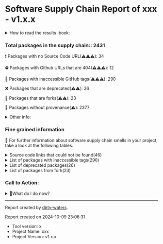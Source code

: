 # Software Supply Chain Report of xxx - v1.x.x


<details>
    <summary>How to read the results :book: </summary>
    
 Dirty-waters has analyzed your project dependencies and found different categories for each of them:

    
 - ⚠️⚠️⚠️ : high severity 

    
 - ⚠️⚠️: medium severity 

    
 - ⚠️: low severity 

</details>
        

 ### Total packages in the supply chain:: 2431


:heavy_exclamation_mark: Packages with no Source Code URL(⚠️⚠️⚠️): 34

:no_entry: Packages with Github URLs that are 404(⚠️⚠️⚠️): 12

:wrench: Packages with inaccessible GitHub tags(⚠️⚠️⚠️): 290

:x: Packages that are deprecated(⚠️⚠️): 26

:cactus: Packages that are forks(⚠️⚠️): 23

:black_square_button: Packages without provenance(⚠️): 2377


<details>
    <summary>Other info:</summary>
     
- Source code repo is not hosted on github:  1 

</details>
                      
                      


### Fine grained information

:dolphin: For further information about software supply chain smells in your project, take a look at the following tables.

<details>
    <summary>Source code links that could not be found(46)</summary>
        


|   index | package_name                          | github_url                                             | github_exists   |
|--------:|:--------------------------------------|:-------------------------------------------------------|:----------------|
|       1 | @gnosis.pm/mock-contract@4.0.0        | No_repo_info_found                                     |                 |
|       2 | @keystonehq/bc-ur-registry-eth@0.11.4 | No_repo_info_found                                     |                 |
|       3 | @keystonehq/eth-keyring@0.14.4        | No_repo_info_found                                     |                 |
|       4 | @motionone/animation@10.16.3          | No_repo_info_found                                     |                 |
|       5 | @motionone/dom@10.16.4                | No_repo_info_found                                     |                 |
|       6 | @motionone/easing@10.16.3             | No_repo_info_found                                     |                 |
|       7 | @motionone/generators@10.16.4         | No_repo_info_found                                     |                 |
|       8 | @motionone/svelte@10.16.4             | No_repo_info_found                                     |                 |
|       9 | @motionone/types@10.16.3              | No_repo_info_found                                     |                 |
|      10 | @motionone/utils@10.16.3              | No_repo_info_found                                     |                 |
|      11 | @motionone/vue@10.16.4                | No_repo_info_found                                     |                 |
|      12 | @trezor/analytics@1.0.8               | No_repo_info_found                                     |                 |
|      13 | @trezor/blockchain-link-types@1.0.6   | No_repo_info_found                                     |                 |
|      14 | @trezor/blockchain-link-utils@1.0.7   | No_repo_info_found                                     |                 |
|      15 | @trezor/connect-analytics@1.0.7       | No_repo_info_found                                     |                 |
|      16 | @walletconnect/auth-client@2.1.2      | No_repo_info_found                                     |                 |
|      17 | @walletconnect/core@2.11.2            | No_repo_info_found                                     |                 |
|      18 | @walletconnect/core@2.16.0            | No_repo_info_found                                     |                 |
|      19 | @walletconnect/core@2.16.1            | No_repo_info_found                                     |                 |
|      20 | @walletconnect/sign-client@2.11.2     | No_repo_info_found                                     |                 |
|      21 | @walletconnect/sign-client@2.16.1     | No_repo_info_found                                     |                 |
|      22 | @walletconnect/types@2.11.2           | No_repo_info_found                                     |                 |
|      23 | @walletconnect/types@2.16.0           | No_repo_info_found                                     |                 |
|      24 | @walletconnect/types@2.16.1           | No_repo_info_found                                     |                 |
|      25 | @walletconnect/utils@2.11.2           | No_repo_info_found                                     |                 |
|      26 | @walletconnect/utils@2.16.0           | No_repo_info_found                                     |                 |
|      27 | @walletconnect/utils@2.16.1           | No_repo_info_found                                     |                 |
|      28 | @walletconnect/web3wallet@1.15.1      | No_repo_info_found                                     |                 |
|      29 | client-only@0.0.1                     | No_repo_info_found                                     |                 |
|      30 | esbuild-register@3.5.0                | No_repo_info_found                                     |                 |
|      31 | eyes@0.1.8                            | No_repo_info_found                                     |                 |
|      32 | motion@10.16.2                        | No_repo_info_found                                     |                 |
|      33 | pinkie@2.0.4                          | No_repo_info_found                                     |                 |
|      34 | zodiac-roles-deployments@2.2.5        | No_repo_info_found                                     |                 |
|      35 | @multiformats/base-x@4.0.1            | https://github.com/gozala/@multiformats/base-x         | False           |
|      36 | @spindl-xyz/attribution-lite@1.4.0    | https://github.com/spindl-xyz/sdk                      | False           |
|      37 | commondir@1.0.1                       | https://github.com/substack/node-commondir             | False           |
|      38 | concat-map@0.0.1                      | https://github.com/substack/node-concat-map            | False           |
|      39 | crypto-browserify@3.12.0              | https://github.com/crypto-browserify/crypto-browserify | False           |
|      40 | github-from-package@0.0.0             | https://github.com/substack/github-from-package        | False           |
|      41 | html-tokenize@2.0.1                   | https://github.com/substack/html-tokenize              | False           |
|      42 | https-browserify@1.0.0                | https://github.com/substack/https-browserify           | False           |
|      43 | process-warning@1.0.0                 | https://github.com/fastify/processs-warning            | False           |
|      44 | qr.js@0.0.0                           | https://github.com/shtylman/qr.js                      | False           |
|      45 | text-table@0.2.0                      | https://github.com/substack/text-table                 | False           |
|      46 | wordwrap@1.0.0                        | https://github.com/substack/node-wordwrap              | False           |
</details>

<details>
    <summary>List of packages with inaccessible tags(290) </summary>
        


| package_name                                                        | release_tag_exists   | tag_version               | github_url                                                             | tag_related_info               |   status_code_for_release_tag |
|:--------------------------------------------------------------------|:---------------------|:--------------------------|:-----------------------------------------------------------------------|:-------------------------------|------------------------------:|
| @aashutoshrathi/word-wrap@1.2.6                                     | False                | 1.2.6                     | https://github.com/aashutoshrathi/word-wrap                            | No tag found in the repo       |                           200 |
| @adobe/css-tools@4.3.3                                              | False                | 4.3.3                     | https://github.com/adobe/css-tools                                     | Tags are not found in the repo |                           404 |
| @adraffy/ens-normalize@1.10.0                                       | False                | 1.10.0                    | https://github.com/adraffy/ens-normalize.js                            | Tags are not found in the repo |                           404 |
| @apocentre/alias-sampling@0.5.3                                     | False                | 0.5.3                     | https://github.com/apocentre/sampling                                  | No tag found in the repo       |                           200 |
| @base2/pretty-print-object@1.0.1                                    | False                | 1.0.1                     | https://github.com/chris-baker/pretty-print-object                     | No tag found in the repo       |                           200 |
| @bcoe/v8-coverage@0.2.3                                             | False                | 0.2.3                     | https://github.com/demurgos/v8-coverage                                | No tag found in the repo       |                           200 |
| @coinbase/wallet-sdk@3.7.2                                          | False                | 3.7.2                     | https://github.com/coinbase/coinbase-wallet-sdk                        | Tags are not found in the repo |                           404 |
| @cowprotocol/widget-react@0.9.3                                     | False                | 0.9.3                     | https://github.com/cowprotocol/cowswap                                 | Tags are not found in the repo |                           404 |
| @isaacs/cliui@8.0.2                                                 | False                | 8.0.2                     | https://github.com/yargs/cliui                                         | Tags are not found in the repo |                           404 |
| @keystonehq/bc-ur-registry@0.5.5                                    | False                | 0.5.5                     | https://github.com/keystonehq/ur-registry                              | No tag found in the repo       |                           200 |
| @ledgerhq/hw-transport-u2f@5.36.0-deprecated                        | False                | 5.36.0-deprecated         | https://github.com/ledgerhq/ledgerjs                                   | Tags are not found in the repo |                           404 |
| @mui/base@5.0.0-beta.28                                             | False                | 5.0.0-beta.28             | https://github.com/mui/material-ui                                     | Tags are not found in the repo |                           404 |
| @mui/types@7.2.11                                                   | False                | 7.2.11                    | https://github.com/mui/material-ui                                     | Tags are not found in the repo |                           404 |
| @mui/x-date-pickers@5.0.20                                          | False                | 5.0.20                    | https://github.com/mui/mui-x                                           | Tags are not found in the repo |                           404 |
| @protobufjs/aspromise@1.1.2                                         | False                | 1.1.2                     | https://github.com/dcodeio/protobuf.js                                 | Tags are not found in the repo |                           404 |
| @protobufjs/base64@1.1.2                                            | False                | 1.1.2                     | https://github.com/dcodeio/protobuf.js                                 | Tags are not found in the repo |                           404 |
| @protobufjs/codegen@2.0.4                                           | False                | 2.0.4                     | https://github.com/dcodeio/protobuf.js                                 | Tags are not found in the repo |                           404 |
| @protobufjs/eventemitter@1.1.0                                      | False                | 1.1.0                     | https://github.com/dcodeio/protobuf.js                                 | Tags are not found in the repo |                           404 |
| @protobufjs/fetch@1.1.0                                             | False                | 1.1.0                     | https://github.com/dcodeio/protobuf.js                                 | Tags are not found in the repo |                           404 |
| @protobufjs/float@1.0.2                                             | False                | 1.0.2                     | https://github.com/dcodeio/protobuf.js                                 | Tags are not found in the repo |                           404 |
| @protobufjs/inquire@1.1.0                                           | False                | 1.1.0                     | https://github.com/dcodeio/protobuf.js                                 | Tags are not found in the repo |                           404 |
| @protobufjs/path@1.1.2                                              | False                | 1.1.2                     | https://github.com/dcodeio/protobuf.js                                 | Tags are not found in the repo |                           404 |
| @protobufjs/pool@1.1.0                                              | False                | 1.1.0                     | https://github.com/dcodeio/protobuf.js                                 | Tags are not found in the repo |                           404 |
| @protobufjs/utf8@1.1.0                                              | False                | 1.1.0                     | https://github.com/dcodeio/protobuf.js                                 | Tags are not found in the repo |                           404 |
| @radix-ui/react-compose-refs@1.0.1                                  | False                | 1.0.1                     | https://github.com/radix-ui/primitives                                 | No tag found in the repo       |                           200 |
| @radix-ui/react-slot@1.0.2                                          | False                | 1.0.2                     | https://github.com/radix-ui/primitives                                 | No tag found in the repo       |                           200 |
| @rollup/plugin-babel@5.3.1                                          | False                | 5.3.1                     | https://github.com/rollup/plugins                                      | Tags are not found in the repo |                           404 |
| @rollup/plugin-node-resolve@11.2.1                                  | False                | 11.2.1                    | https://github.com/rollup/plugins                                      | Tags are not found in the repo |                           404 |
| @rollup/plugin-replace@2.4.2                                        | False                | 2.4.2                     | https://github.com/rollup/plugins                                      | Tags are not found in the repo |                           404 |
| @rushstack/eslint-patch@1.7.2                                       | False                | 1.7.2                     | https://github.com/microsoft/rushstack                                 | Tags are not found in the repo |                           404 |
| @safe-global/api-kit@2.4.6                                          | False                | 2.4.6                     | https://github.com/safe-global/safe-core-sdk                           | Tags are not found in the repo |                           404 |
| @safe-global/protocol-kit@4.1.1                                     | False                | 4.1.1                     | https://github.com/safe-global/safe-core-sdk                           | Tags are not found in the repo |                           404 |
| @safe-global/safe-core-sdk-types@5.0.2                              | False                | 5.0.2                     | https://github.com/safe-global/safe-core-sdk                           | Tags are not found in the repo |                           404 |
| @safe-global/safe-core-sdk-types@5.1.0                              | False                | 5.1.0                     | https://github.com/safe-global/safe-core-sdk                           | Tags are not found in the repo |                           404 |
| @safe-global/safe-gateway-typescript-sdk@3.22.3-beta.15             | False                | 3.22.3-beta.15            | https://github.com/safe-global/safe-gateway-typescript-sdk             | Tags are not found in the repo |                           404 |
| @solana/buffer-layout@4.0.1                                         | False                | 4.0.1                     | https://github.com/solana-labs/buffer-layout                           | Tags are not found in the repo |                           404 |
| @storybook/csf@0.0.1                                                | False                | 0.0.1                     | https://github.com/storybookjs/csf                                     | Tags are not found in the repo |                           404 |
| @storybook/global@5.0.0                                             | False                | 5.0.0                     | https://github.com/storybookjs/global                                  | No tag found in the repo       |                           200 |
| @storybook/react-docgen-typescript-plugin@1.0.6--canary.9.0c3f3b7.0 | False                | 1.0.6--canary.9.0c3f3b7.0 | https://github.com/hipstersmoothie/react-docgen-typescript-plugin      | Tags are not found in the repo |                           404 |
| @swc/counter@0.1.3                                                  | False                | 0.1.3                     | https://github.com/swc-project/pkgs                                    | Tags are not found in the repo |                           404 |
| @swc/helpers@0.5.12                                                 | False                | 0.5.12                    | https://github.com/swc-project/swc                                     | Tags are not found in the repo |                           404 |
| @swc/helpers@0.5.5                                                  | False                | 0.5.5                     | https://github.com/swc-project/swc                                     | Tags are not found in the repo |                           404 |
| @trezor/blockchain-link@2.1.17                                      | False                | 2.1.17                    | https://github.com/trezor/trezor-suite                                 | Tags are not found in the repo |                           404 |
| @trezor/connect-common@0.0.21                                       | False                | 0.0.21                    | https://github.com/trezor/trezor-suite                                 | Tags are not found in the repo |                           404 |
| @trezor/connect-web@9.1.4                                           | False                | 9.1.4                     | https://github.com/trezor/trezor-suite                                 | Tags are not found in the repo |                           404 |
| @trezor/connect@9.1.4                                               | False                | 9.1.4                     | https://github.com/trezor/trezor-suite                                 | Tags are not found in the repo |                           404 |
| @trezor/env-utils@1.0.7                                             | False                | 1.0.7                     | https://github.com/trezor/trezor-suite                                 | Tags are not found in the repo |                           404 |
| @trezor/protobuf@1.0.1                                              | False                | 1.0.1                     | https://github.com/trezor/trezor-suite                                 | Tags are not found in the repo |                           404 |
| @trezor/protocol@1.0.1                                              | False                | 1.0.1                     | https://github.com/trezor/trezor-suite                                 | Tags are not found in the repo |                           404 |
| @trezor/transport@1.1.16                                            | False                | 1.1.16                    | https://github.com/trezor/trezor-suite                                 | Tags are not found in the repo |                           404 |
| @trezor/utils@9.0.13                                                | False                | 9.0.13                    | https://github.com/trezor/trezor-suite                                 | Tags are not found in the repo |                           404 |
| @trezor/utxo-lib@1.0.11                                             | False                | 1.0.11                    | https://github.com/trezor/trezor-suite                                 | Tags are not found in the repo |                           404 |
| @ts-morph/common@0.12.3                                             | False                | 0.12.3                    | https://github.com/dsherret/ts-morph                                   | Tags are not found in the repo |                           404 |
| @types/acorn@4.0.6                                                  | False                | 4.0.6                     | https://github.com/definitelytyped/definitelytyped                     | Tags are not found in the repo |                           404 |
| @types/aria-query@5.0.2                                             | False                | 5.0.2                     | https://github.com/definitelytyped/definitelytyped                     | Tags are not found in the repo |                           404 |
| @types/babel__core@7.20.5                                           | False                | 7.20.5                    | https://github.com/definitelytyped/definitelytyped                     | Tags are not found in the repo |                           404 |
| @types/babel__generator@7.6.5                                       | False                | 7.6.5                     | https://github.com/definitelytyped/definitelytyped                     | Tags are not found in the repo |                           404 |
| @types/babel__template@7.4.2                                        | False                | 7.4.2                     | https://github.com/definitelytyped/definitelytyped                     | Tags are not found in the repo |                           404 |
| @types/babel__traverse@7.20.5                                       | False                | 7.20.5                    | https://github.com/definitelytyped/definitelytyped                     | Tags are not found in the repo |                           404 |
| @types/bn.js@4.11.6                                                 | False                | 4.11.6                    | https://github.com/definitelytyped/definitelytyped                     | Tags are not found in the repo |                           404 |
| @types/bn.js@5.1.1                                                  | False                | 5.1.1                     | https://github.com/definitelytyped/definitelytyped                     | Tags are not found in the repo |                           404 |
| @types/bn.js@5.1.2                                                  | False                | 5.1.2                     | https://github.com/definitelytyped/definitelytyped                     | Tags are not found in the repo |                           404 |
| @types/body-parser@1.19.5                                           | False                | 1.19.5                    | https://github.com/definitelytyped/definitelytyped                     | Tags are not found in the repo |                           404 |
| @types/connect@3.4.38                                               | False                | 3.4.38                    | https://github.com/definitelytyped/definitelytyped                     | Tags are not found in the repo |                           404 |
| @types/debug@4.1.12                                                 | False                | 4.1.12                    | https://github.com/definitelytyped/definitelytyped                     | Tags are not found in the repo |                           404 |
| @types/debug@4.1.9                                                  | False                | 4.1.9                     | https://github.com/definitelytyped/definitelytyped                     | Tags are not found in the repo |                           404 |
| @types/doctrine@0.0.3                                               | False                | 0.0.3                     | https://github.com/definitelytyped/definitelytyped                     | Tags are not found in the repo |                           404 |
| @types/doctrine@0.0.9                                               | False                | 0.0.9                     | https://github.com/definitelytyped/definitelytyped                     | Tags are not found in the repo |                           404 |
| @types/emscripten@1.39.10                                           | False                | 1.39.10                   | https://github.com/definitelytyped/definitelytyped                     | Tags are not found in the repo |                           404 |
| @types/escodegen@0.0.6                                              | False                | 0.0.6                     | https://github.com/definitelytyped/definitelytyped                     | Tags are not found in the repo |                           404 |
| @types/estree-jsx@1.0.5                                             | False                | 1.0.5                     | https://github.com/definitelytyped/definitelytyped                     | Tags are not found in the repo |                           404 |
| @types/estree@0.0.39                                                | False                | 0.0.39                    | https://github.com/definitelytyped/definitelytyped                     | Tags are not found in the repo |                           404 |
| @types/estree@0.0.51                                                | False                | 0.0.51                    | https://github.com/definitelytyped/definitelytyped                     | Tags are not found in the repo |                           404 |
| @types/estree@1.0.5                                                 | False                | 1.0.5                     | https://github.com/definitelytyped/definitelytyped                     | Tags are not found in the repo |                           404 |
| @types/express-serve-static-core@4.19.0                             | False                | 4.19.0                    | https://github.com/definitelytyped/definitelytyped                     | Tags are not found in the repo |                           404 |
| @types/express@4.17.21                                              | False                | 4.17.21                   | https://github.com/definitelytyped/definitelytyped                     | Tags are not found in the repo |                           404 |
| @types/glob@7.2.0                                                   | False                | 7.2.0                     | https://github.com/definitelytyped/definitelytyped                     | Tags are not found in the repo |                           404 |
| @types/graceful-fs@4.1.7                                            | False                | 4.1.7                     | https://github.com/definitelytyped/definitelytyped                     | Tags are not found in the repo |                           404 |
| @types/hast@3.0.4                                                   | False                | 3.0.4                     | https://github.com/definitelytyped/definitelytyped                     | Tags are not found in the repo |                           404 |
| @types/html-minifier-terser@6.1.0                                   | False                | 6.1.0                     | https://github.com/definitelytyped/definitelytyped                     | Tags are not found in the repo |                           404 |
| @types/http-errors@2.0.4                                            | False                | 2.0.4                     | https://github.com/definitelytyped/definitelytyped                     | Tags are not found in the repo |                           404 |
| @types/istanbul-lib-coverage@2.0.4                                  | False                | 2.0.4                     | https://github.com/definitelytyped/definitelytyped                     | Tags are not found in the repo |                           404 |
| @types/istanbul-lib-report@3.0.1                                    | False                | 3.0.1                     | https://github.com/definitelytyped/definitelytyped                     | Tags are not found in the repo |                           404 |
| @types/istanbul-reports@3.0.2                                       | False                | 3.0.2                     | https://github.com/definitelytyped/definitelytyped                     | Tags are not found in the repo |                           404 |
| @types/jest@29.5.5                                                  | False                | 29.5.5                    | https://github.com/definitelytyped/definitelytyped                     | Tags are not found in the repo |                           404 |
| @types/js-cookie@3.0.6                                              | False                | 3.0.6                     | https://github.com/definitelytyped/definitelytyped                     | Tags are not found in the repo |                           404 |
| @types/jsdom@20.0.1                                                 | False                | 20.0.1                    | https://github.com/definitelytyped/definitelytyped                     | Tags are not found in the repo |                           404 |
| @types/json-schema@7.0.15                                           | False                | 7.0.15                    | https://github.com/definitelytyped/definitelytyped                     | Tags are not found in the repo |                           404 |
| @types/json5@0.0.29                                                 | False                | 0.0.29                    | https://github.com/definitelytyped/definitelytyped                     | Tags are not found in the repo |                           404 |
| @types/lodash@4.17.0                                                | False                | 4.17.0                    | https://github.com/definitelytyped/definitelytyped                     | Tags are not found in the repo |                           404 |
| @types/long@4.0.2                                                   | False                | 4.0.2                     | https://github.com/definitelytyped/definitelytyped                     | Tags are not found in the repo |                           404 |
| @types/mdast@4.0.4                                                  | False                | 4.0.4                     | https://github.com/definitelytyped/definitelytyped                     | Tags are not found in the repo |                           404 |
| @types/mdx@2.0.12                                                   | False                | 2.0.12                    | https://github.com/definitelytyped/definitelytyped                     | Tags are not found in the repo |                           404 |
| @types/mdx@2.0.13                                                   | False                | 2.0.13                    | https://github.com/definitelytyped/definitelytyped                     | Tags are not found in the repo |                           404 |
| @types/mime@1.3.5                                                   | False                | 1.3.5                     | https://github.com/definitelytyped/definitelytyped                     | Tags are not found in the repo |                           404 |
| @types/minimatch@5.1.2                                              | False                | 5.1.2                     | https://github.com/definitelytyped/definitelytyped                     | Tags are not found in the repo |                           404 |
| @types/minimist@1.2.5                                               | False                | 1.2.5                     | https://github.com/definitelytyped/definitelytyped                     | Tags are not found in the repo |                           404 |
| @types/ms@0.7.32                                                    | False                | 0.7.32                    | https://github.com/definitelytyped/definitelytyped                     | Tags are not found in the repo |                           404 |
| @types/node@12.20.55                                                | False                | 12.20.55                  | https://github.com/definitelytyped/definitelytyped                     | Tags are not found in the repo |                           404 |
| @types/node@16.18.58                                                | False                | 16.18.58                  | https://github.com/definitelytyped/definitelytyped                     | Tags are not found in the repo |                           404 |
| @types/node@18.11.18                                                | False                | 18.11.18                  | https://github.com/definitelytyped/definitelytyped                     | Tags are not found in the repo |                           404 |
| @types/node@18.15.13                                                | False                | 18.15.13                  | https://github.com/definitelytyped/definitelytyped                     | Tags are not found in the repo |                           404 |
| @types/node@18.19.30                                                | False                | 18.19.30                  | https://github.com/definitelytyped/definitelytyped                     | Tags are not found in the repo |                           404 |
| @types/node@20.8.5                                                  | False                | 20.8.5                    | https://github.com/definitelytyped/definitelytyped                     | Tags are not found in the repo |                           404 |
| @types/normalize-package-data@2.4.4                                 | False                | 2.4.4                     | https://github.com/definitelytyped/definitelytyped                     | Tags are not found in the repo |                           404 |
| @types/papaparse@5.3.9                                              | False                | 5.3.9                     | https://github.com/definitelytyped/definitelytyped                     | Tags are not found in the repo |                           404 |
| @types/parse-json@4.0.0                                             | False                | 4.0.0                     | https://github.com/definitelytyped/definitelytyped                     | Tags are not found in the repo |                           404 |
| @types/pbkdf2@3.1.0                                                 | False                | 3.1.0                     | https://github.com/definitelytyped/definitelytyped                     | Tags are not found in the repo |                           404 |
| @types/postcss-modules-local-by-default@4.0.2                       | False                | 4.0.2                     | https://github.com/definitelytyped/definitelytyped                     | Tags are not found in the repo |                           404 |
| @types/postcss-modules-scope@3.0.4                                  | False                | 3.0.4                     | https://github.com/definitelytyped/definitelytyped                     | Tags are not found in the repo |                           404 |
| @types/prettier@2.7.3                                               | False                | 2.7.3                     | https://github.com/definitelytyped/definitelytyped                     | Tags are not found in the repo |                           404 |
| @types/prop-types@15.7.11                                           | False                | 15.7.11                   | https://github.com/definitelytyped/definitelytyped                     | Tags are not found in the repo |                           404 |
| @types/qrcode@1.5.5                                                 | False                | 1.5.5                     | https://github.com/definitelytyped/definitelytyped                     | Tags are not found in the repo |                           404 |
| @types/qs@6.9.14                                                    | False                | 6.9.14                    | https://github.com/definitelytyped/definitelytyped                     | Tags are not found in the repo |                           404 |
| @types/range-parser@1.2.7                                           | False                | 1.2.7                     | https://github.com/definitelytyped/definitelytyped                     | Tags are not found in the repo |                           404 |
| @types/react-dom@18.3.0                                             | False                | 18.3.0                    | https://github.com/definitelytyped/definitelytyped                     | Tags are not found in the repo |                           404 |
| @types/react-gtm-module@2.0.3                                       | False                | 2.0.3                     | https://github.com/definitelytyped/definitelytyped                     | Tags are not found in the repo |                           404 |
| @types/react-transition-group@4.4.10                                | False                | 4.4.10                    | https://github.com/definitelytyped/definitelytyped                     | Tags are not found in the repo |                           404 |
| @types/react@18.3.10                                                | False                | 18.3.10                   | https://github.com/definitelytyped/definitelytyped                     | Tags are not found in the repo |                           404 |
| @types/resolve@1.17.1                                               | False                | 1.17.1                    | https://github.com/definitelytyped/definitelytyped                     | Tags are not found in the repo |                           404 |
| @types/resolve@1.20.6                                               | False                | 1.20.6                    | https://github.com/definitelytyped/definitelytyped                     | Tags are not found in the repo |                           404 |
| @types/secp256k1@4.0.4                                              | False                | 4.0.4                     | https://github.com/definitelytyped/definitelytyped                     | Tags are not found in the repo |                           404 |
| @types/semver@7.5.8                                                 | False                | 7.5.8                     | https://github.com/definitelytyped/definitelytyped                     | Tags are not found in the repo |                           404 |
| @types/send@0.17.4                                                  | False                | 0.17.4                    | https://github.com/definitelytyped/definitelytyped                     | Tags are not found in the repo |                           404 |
| @types/serve-static@1.15.7                                          | False                | 1.15.7                    | https://github.com/definitelytyped/definitelytyped                     | Tags are not found in the repo |                           404 |
| @types/sinonjs__fake-timers@8.1.1                                   | False                | 8.1.1                     | https://github.com/definitelytyped/definitelytyped                     | Tags are not found in the repo |                           404 |
| @types/sizzle@2.3.4                                                 | False                | 2.3.4                     | https://github.com/definitelytyped/definitelytyped                     | Tags are not found in the repo |                           404 |
| @types/stack-utils@2.0.1                                            | False                | 2.0.1                     | https://github.com/definitelytyped/definitelytyped                     | Tags are not found in the repo |                           404 |
| @types/testing-library__jest-dom@5.14.9                             | False                | 5.14.9                    | https://github.com/definitelytyped/definitelytyped                     | Tags are not found in the repo |                           404 |
| @types/tough-cookie@4.0.3                                           | False                | 4.0.3                     | https://github.com/definitelytyped/definitelytyped                     | Tags are not found in the repo |                           404 |
| @types/trusted-types@2.0.4                                          | False                | 2.0.4                     | https://github.com/definitelytyped/definitelytyped                     | Tags are not found in the repo |                           404 |
| @types/unist@2.0.11                                                 | False                | 2.0.11                    | https://github.com/definitelytyped/definitelytyped                     | Tags are not found in the repo |                           404 |
| @types/unist@3.0.2                                                  | False                | 3.0.2                     | https://github.com/definitelytyped/definitelytyped                     | Tags are not found in the repo |                           404 |
| @types/use-sync-external-store@0.0.3                                | False                | 0.0.3                     | https://github.com/definitelytyped/definitelytyped                     | Tags are not found in the repo |                           404 |
| @types/uuid@8.3.4                                                   | False                | 8.3.4                     | https://github.com/definitelytyped/definitelytyped                     | Tags are not found in the repo |                           404 |
| @types/uuid@9.0.8                                                   | False                | 9.0.8                     | https://github.com/definitelytyped/definitelytyped                     | Tags are not found in the repo |                           404 |
| @types/w3c-web-usb@1.0.8                                            | False                | 1.0.8                     | https://github.com/definitelytyped/definitelytyped                     | Tags are not found in the repo |                           404 |
| @types/ws@7.4.7                                                     | False                | 7.4.7                     | https://github.com/definitelytyped/definitelytyped                     | Tags are not found in the repo |                           404 |
| @types/ws@8.5.12                                                    | False                | 8.5.12                    | https://github.com/definitelytyped/definitelytyped                     | Tags are not found in the repo |                           404 |
| @types/yargs-parser@21.0.1                                          | False                | 21.0.1                    | https://github.com/definitelytyped/definitelytyped                     | Tags are not found in the repo |                           404 |
| @types/yargs@17.0.28                                                | False                | 17.0.28                   | https://github.com/definitelytyped/definitelytyped                     | Tags are not found in the repo |                           404 |
| @types/yauzl@2.10.1                                                 | False                | 2.10.1                    | https://github.com/definitelytyped/definitelytyped                     | Tags are not found in the repo |                           404 |
| @walletconnect/environment@1.0.1                                    | False                | 1.0.1                     | https://github.com/walletconnect/walletconnect-utils                   | Tags are not found in the repo |                           404 |
| @walletconnect/events@1.0.1                                         | False                | 1.0.1                     | https://github.com/walletconnect/walletconnect-utils                   | Tags are not found in the repo |                           404 |
| @walletconnect/heartbeat@1.2.1                                      | False                | 1.2.1                     | https://github.com/walletconnect/walletconnect-utils                   | Tags are not found in the repo |                           404 |
| @walletconnect/heartbeat@1.2.2                                      | False                | 1.2.2                     | https://github.com/walletconnect/walletconnect-utils                   | Tags are not found in the repo |                           404 |
| @walletconnect/jsonrpc-http-connection@1.0.7                        | False                | 1.0.7                     | https://github.com/walletconnect/walletconnect-utils                   | Tags are not found in the repo |                           404 |
| @walletconnect/jsonrpc-provider@1.0.13                              | False                | 1.0.13                    | https://github.com/walletconnect/walletconnect-utils                   | Tags are not found in the repo |                           404 |
| @walletconnect/jsonrpc-provider@1.0.14                              | False                | 1.0.14                    | https://github.com/walletconnect/walletconnect-utils                   | Tags are not found in the repo |                           404 |
| @walletconnect/jsonrpc-types@1.0.3                                  | False                | 1.0.3                     | https://github.com/walletconnect/walletconnect-utils                   | Tags are not found in the repo |                           404 |
| @walletconnect/jsonrpc-types@1.0.4                                  | False                | 1.0.4                     | https://github.com/walletconnect/walletconnect-utils                   | Tags are not found in the repo |                           404 |
| @walletconnect/jsonrpc-utils@1.0.8                                  | False                | 1.0.8                     | https://github.com/walletconnect/walletconnect-utils                   | Tags are not found in the repo |                           404 |
| @walletconnect/jsonrpc-ws-connection@1.0.14                         | False                | 1.0.14                    | https://github.com/walletconnect/walletconnect-utils                   | Tags are not found in the repo |                           404 |
| @walletconnect/keyvaluestorage@1.1.1                                | False                | 1.1.1                     | https://github.com/walletconnect/walletconnect-utils                   | Tags are not found in the repo |                           404 |
| @walletconnect/logger@2.1.2                                         | False                | 2.1.2                     | https://github.com/walletconnect/walletconnect-utils                   | Tags are not found in the repo |                           404 |
| @walletconnect/relay-api@1.0.11                                     | False                | 1.0.11                    | https://github.com/walletconnect/walletconnect-utils                   | Tags are not found in the repo |                           404 |
| @walletconnect/relay-api@1.0.9                                      | False                | 1.0.9                     | https://github.com/walletconnect/walletconnect-utils                   | Tags are not found in the repo |                           404 |
| @walletconnect/relay-auth@1.0.4                                     | False                | 1.0.4                     | https://github.com/walletconnect/walletconnect-utils                   | Tags are not found in the repo |                           404 |
| @walletconnect/safe-json@1.0.2                                      | False                | 1.0.2                     | https://github.com/walletconnect/walletconnect-utils                   | Tags are not found in the repo |                           404 |
| @walletconnect/time@1.0.2                                           | False                | 1.0.2                     | https://github.com/walletconnect/walletconnect-utils                   | Tags are not found in the repo |                           404 |
| @walletconnect/window-getters@1.0.1                                 | False                | 1.0.1                     | https://github.com/walletconnect/walletconnect-utils                   | Tags are not found in the repo |                           404 |
| @walletconnect/window-metadata@1.0.1                                | False                | 1.0.1                     | https://github.com/walletconnect/walletconnect-utils                   | Tags are not found in the repo |                           404 |
| @web3-onboard/coinbase@2.2.6                                        | False                | 2.2.6                     | https://github.com/blocknative/web3-onboard                            | Tags are not found in the repo |                           404 |
| @web3-onboard/common@2.4.2                                          | False                | 2.4.2                     | https://github.com/blocknative/web3-onboard                            | Tags are not found in the repo |                           404 |
| @web3-onboard/hw-common@2.3.0                                       | False                | 2.3.0                     | https://github.com/blocknative/web3-onboard                            | Tags are not found in the repo |                           404 |
| @web3-onboard/injected-wallets@2.11.2                               | False                | 2.11.2                    | https://github.com/blocknative/web3-onboard                            | Tags are not found in the repo |                           404 |
| @web3-onboard/keystone@2.3.7                                        | False                | 2.3.7                     | https://github.com/blocknative/web3-onboard                            | Tags are not found in the repo |                           404 |
| @web3-onboard/ledger@2.3.2                                          | False                | 2.3.2                     | https://github.com/blocknative/web3-onboard                            | Tags are not found in the repo |                           404 |
| @web3-onboard/trezor@2.4.3                                          | False                | 2.4.3                     | https://github.com/blocknative/web3-onboard                            | Tags are not found in the repo |                           404 |
| @web3-onboard/walletconnect@2.5.4                                   | False                | 2.5.4                     | https://github.com/blocknative/web3-onboard                            | Tags are not found in the repo |                           404 |
| @webassemblyjs/floating-point-hex-parser@1.11.6                     | False                | 1.11.6                    | https://github.com/xtuc/webassemblyjs                                  | Tags are not found in the repo |                           404 |
| @webassemblyjs/helper-api-error@1.11.6                              | False                | 1.11.6                    | https://github.com/xtuc/webassemblyjs                                  | Tags are not found in the repo |                           404 |
| @webassemblyjs/helper-numbers@1.11.6                                | False                | 1.11.6                    | https://github.com/xtuc/webassemblyjs                                  | Tags are not found in the repo |                           404 |
| @webassemblyjs/helper-wasm-bytecode@1.11.6                          | False                | 1.11.6                    | https://github.com/xtuc/webassemblyjs                                  | Tags are not found in the repo |                           404 |
| @webassemblyjs/ieee754@1.11.6                                       | False                | 1.11.6                    | https://github.com/xtuc/webassemblyjs                                  | Tags are not found in the repo |                           404 |
| @webassemblyjs/leb128@1.11.6                                        | False                | 1.11.6                    | https://github.com/xtuc/webassemblyjs                                  | Tags are not found in the repo |                           404 |
| @webassemblyjs/utf8@1.11.6                                          | False                | 1.11.6                    | https://github.com/xtuc/webassemblyjs                                  | Tags are not found in the repo |                           404 |
| @xtuc/long@4.2.2                                                    | False                | 4.2.2                     | https://github.com/dcodeio/long.js                                     | Tags are not found in the repo |                           404 |
| @yarnpkg/fslib@2.10.3                                               | False                | 2.10.3                    | https://github.com/yarnpkg/berry                                       | Tags are not found in the repo |                           404 |
| @yarnpkg/libzip@2.3.0                                               | False                | 2.3.0                     | https://github.com/yarnpkg/berry                                       | Tags are not found in the repo |                           404 |
| JSONStream@1.3.5                                                    | False                | 1.3.5                     | https://github.com/dominictarr/jsonstream                              | Tags are not found in the repo |                           404 |
| acorn-import-attributes@1.9.5                                       | False                | 1.9.5                     | https://github.com/xtuc/acorn-import-attributes                        | Tags are not found in the repo |                           404 |
| acorn-jsx@5.3.2                                                     | False                | 5.3.2                     | https://github.com/acornjs/acorn-jsx                                   | Tags are not found in the repo |                           404 |
| aes-js@4.0.0-beta.5                                                 | False                | 4.0.0-beta.5              | https://github.com/ricmoo/aes-js                                       | Tags are not found in the repo |                           404 |
| atomic-sleep@1.0.0                                                  | False                | 1.0.0                     | https://github.com/davidmarkclements/atomic-sleep                      | No tag found in the repo       |                           200 |
| bcrypt-pbkdf@1.0.2                                                  | False                | 1.0.2                     | https://github.com/joyent/node-bcrypt-pbkdf                            | Tags are not found in the repo |                           404 |
| big-integer@1.6.36                                                  | False                | 1.6.36                    | https://github.com/peterolson/biginteger.js                            | Tags are not found in the repo |                           404 |
| bnc-sdk@4.6.7                                                       | False                | 4.6.7                     | https://github.com/blocknative/sdk                                     | Tags are not found in the repo |                           404 |
| boolbase@1.0.0                                                      | False                | 1.0.0                     | https://github.com/fb55/boolbase                                       | No tag found in the repo       |                           200 |
| bser@2.1.1                                                          | False                | 2.1.1                     | https://github.com/facebook/watchman                                   | Tags are not found in the repo |                           404 |
| case-sensitive-paths-webpack-plugin@2.4.0                           | False                | 2.4.0                     | https://github.com/urthen/case-sensitive-paths-webpack-plugin          | Tags are not found in the repo |                           404 |
| crc-32@1.2.2                                                        | False                | 1.2.2                     | https://github.com/sheetjs/js-crc32                                    | Tags are not found in the repo |                           404 |
| crypto-es@1.2.7                                                     | False                | 1.2.7                     | https://github.com/entronad/crypto-es                                  | Tags are not found in the repo |                           404 |
| cssom@0.3.8                                                         | False                | 0.3.8                     | https://github.com/nv/cssom                                            | Tags are not found in the repo |                           404 |
| cssom@0.5.0                                                         | False                | 0.5.0                     | https://github.com/nv/cssom                                            | Tags are not found in the repo |                           404 |
| cypress-visual-regression@5.0.2                                     | False                | 5.0.2                     | https://github.com/cypress-visual-regression/cypress-visual-regression | No tag found in the repo       |                           200 |
| decamelize-keys@1.1.1                                               | False                | 1.1.1                     | https://github.com/sindresorhus/decamelize-keys                        | Tags are not found in the repo |                           404 |
| drbg.js@1.0.1                                                       | False                | 1.0.1                     | https://github.com/cryptocoinjs/drbg.js                                | No tag found in the repo       |                           200 |
| eastasianwidth@0.2.0                                                | False                | 0.2.0                     | https://github.com/komagata/eastasianwidth                             | No tag found in the repo       |                           200 |
| endent@2.1.0                                                        | False                | 2.1.0                     | https://github.com/zhouhansen/endent                                   | No tag found in the repo       |                           200 |
| enquirer@2.4.1                                                      | False                | 2.4.1                     | https://github.com/enquirer/enquirer                                   | Tags are not found in the repo |                           404 |
| err-code@3.0.1                                                      | False                | 3.0.1                     | https://github.com/indigounited/js-err-code                            | Tags are not found in the repo |                           404 |
| eslint-import-resolver-node@0.3.9                                   | False                | 0.3.9                     | https://github.com/import-js/eslint-plugin-import                      | Tags are not found in the repo |                           404 |
| eslint-plugin-react-hooks@4.6.0                                     | False                | 4.6.0                     | https://github.com/facebook/react                                      | Tags are not found in the repo |                           404 |
| eslint-plugin-unused-imports@2.0.0                                  | False                | 2.0.0                     | https://github.com/sweepline/eslint-plugin-unused-imports              | Tags are not found in the repo |                           404 |
| eth-crypto@2.6.0                                                    | False                | 2.6.0                     | https://github.com/pubkey/eth-crypto                                   | Tags are not found in the repo |                           404 |
| eth-query@2.1.2                                                     | False                | 2.1.2                     | https://github.com/ethereumjs/eth-query                                | No tag found in the repo       |                           200 |
| ethjs-util@0.1.6                                                    | False                | 0.1.6                     | https://github.com/ethjs/ethjs-util                                    | No tag found in the repo       |                           200 |
| fast-diff@1.3.0                                                     | False                | 1.3.0                     | https://github.com/jhchen/fast-diff                                    | No tag found in the repo       |                           200 |
| fast-json-parse@1.0.3                                               | False                | 1.0.3                     | https://github.com/mcollina/fast-json-parse                            | No tag found in the repo       |                           200 |
| fb-watchman@2.0.2                                                   | False                | 2.0.2                     | https://github.com/facebook/watchman                                   | Tags are not found in the repo |                           404 |
| file-system-cache@2.3.0                                             | False                | 2.3.0                     | https://github.com/philcockfield/file-system-cache                     | No tag found in the repo       |                           200 |
| finalhandler@1.3.1                                                  | False                | 1.3.1                     | https://github.com/pillarjs/finalhandler                               | Tags are not found in the repo |                           404 |
| form-data@2.3.3                                                     | False                | 2.3.3                     | https://github.com/form-data/form-data                                 | Tags are not found in the repo |                           404 |
| globalyzer@0.1.0                                                    | False                | 0.1.0                     | https://github.com/terkelg/globalyzer                                  | Tags are not found in the repo |                           404 |
| gray-matter@4.0.3                                                   | False                | 4.0.3                     | https://github.com/jonschlinkert/gray-matter                           | Tags are not found in the repo |                           404 |
| hey-listen@1.0.8                                                    | False                | 1.0.8                     | https://github.com/popmotion/hey-listen                                | No tag found in the repo       |                           200 |
| http-parser-js@0.5.8                                                | False                | 0.5.8                     | https://github.com/creationix/http-parser-js                           | Tags are not found in the repo |                           404 |
| int64-buffer@1.0.1                                                  | False                | 1.0.1                     | https://github.com/kawanet/int64-buffer                                | Tags are not found in the repo |                           404 |
| is-hex-prefixed@1.0.0                                               | False                | 1.0.0                     | https://github.com/silentcicero/is-hex-prefixed                        | No tag found in the repo       |                           200 |
| isomorphic-ws@4.0.1                                                 | False                | 4.0.1                     | https://github.com/heineiuo/isomorphic-ws                              | Tags are not found in the repo |                           404 |
| jest-pnp-resolver@1.2.3                                             | False                | 1.2.3                     | https://github.com/arcanis/jest-pnp-resolver                           | Tags are not found in the repo |                           404 |
| json-buffer@3.0.1                                                   | False                | 3.0.1                     | https://github.com/dominictarr/json-buffer                             | No tag found in the repo       |                           200 |
| json-rpc-random-id@1.0.1                                            | False                | 1.0.1                     | https://github.com/kumavis/json-rpc-random-id                          | No tag found in the repo       |                           200 |
| jsqr@1.4.0                                                          | False                | 1.4.0                     | https://github.com/cozmo/jsqr                                          | No tag found in the repo       |                           200 |
| keyv@4.5.4                                                          | False                | 4.5.4                     | https://github.com/jaredwray/keyv                                      | Tags are not found in the repo |                           404 |
| keyvaluestorage-interface@1.0.0                                     | False                | 1.0.0                     | https://github.com/pedrouid/keyvaluestorage-interface                  | No tag found in the repo       |                           200 |
| language-subtag-registry@0.3.22                                     | False                | 0.3.22                    | https://github.com/mattcg/language-subtag-registry                     | Tags are not found in the repo |                           404 |
| language-tags@1.0.9                                                 | False                | 1.0.9                     | https://github.com/mattcg/language-tags                                | Tags are not found in the repo |                           404 |
| lazy-universal-dotenv@4.0.0                                         | False                | 4.0.0                     | https://github.com/storybooks/lazy-universal-dotenv                    | Tags are not found in the repo |                           404 |
| lines-and-columns@1.2.4                                             | False                | 1.2.4                     | https://github.com/eventualbuddha/lines-and-columns                    | Tags are not found in the repo |                           404 |
| lodash.debounce@4.0.8                                               | False                | 4.0.8                     | https://github.com/lodash/lodash                                       | Tags are not found in the repo |                           404 |
| lodash.merge@4.6.2                                                  | False                | 4.6.2                     | https://github.com/lodash/lodash                                       | Tags are not found in the repo |                           404 |
| lodash.once@4.1.1                                                   | False                | 4.1.1                     | https://github.com/lodash/lodash                                       | Tags are not found in the repo |                           404 |
| makeerror@1.0.12                                                    | False                | 1.0.12                    | https://github.com/daaku/nodejs-makeerror                              | No tag found in the repo       |                           200 |
| napi-build-utils@1.0.2                                              | False                | 1.0.2                     | https://github.com/inspiredware/napi-build-utils                       | No tag found in the repo       |                           200 |
| needle@3.3.1                                                        | False                | 3.3.1                     | https://github.com/tomas/needle                                        | Tags are not found in the repo |                           404 |
| node-abort-controller@3.1.1                                         | False                | 3.1.1                     | https://github.com/southpolesteve/node-abort-controller                | No tag found in the repo       |                           200 |
| nwsapi@2.2.7                                                        | False                | 2.2.7                     | https://github.com/dperini/nwsapi                                      | Tags are not found in the repo |                           404 |
| objectorarray@1.0.5                                                 | False                | 1.0.5                     | https://github.com/zhouhansen/objectnotnull                            | No tag found in the repo       |                           200 |
| on-exit-leak-free@0.2.0                                             | False                | 0.2.0                     | https://github.com/mcollina/on-exit-or-gc                              | Tags are not found in the repo |                           404 |
| performance-now@2.1.0                                               | False                | 2.1.0                     | https://github.com/braveg1rl/performance-now                           | No tag found in the repo       |                           200 |
| pngjs@5.0.0                                                         | False                | 5.0.0                     | https://github.com/lukeapage/pngjs                                     | Tags are not found in the repo |                           404 |
| pngjs@6.0.0                                                         | False                | 6.0.0                     | https://github.com/lukeapage/pngjs                                     | Tags are not found in the repo |                           404 |
| pnp-webpack-plugin@1.7.0                                            | False                | 1.7.0                     | https://github.com/arcanis/pnp-webpack-plugin                          | Tags are not found in the repo |                           404 |
| protobufjs@6.11.4                                                   | False                | 6.11.4                    | https://github.com/protobufjs/protobuf.js                              | Tags are not found in the repo |                           404 |
| querystring-es3@0.2.1                                               | False                | 0.2.1                     | https://github.com/mike-spainhower/querystring                         | Tags are not found in the repo |                           404 |
| rc@1.2.8                                                            | False                | 1.2.8                     | https://github.com/dominictarr/rc                                      | Tags are not found in the repo |                           404 |
| react-colorful@5.6.1                                                | False                | 5.6.1                     | https://github.com/omgovich/react-colorful                             | Tags are not found in the repo |                           404 |
| react-lifecycles-compat@3.0.4                                       | False                | 3.0.4                     | https://github.com/reactjs/react-lifecycles-compat                     | No tag found in the repo       |                           200 |
| react-qr-reader@2.2.1                                               | False                | 2.2.1                     | https://github.com/jodusnodus/react-qr-reader                          | Tags are not found in the repo |                           404 |
| redis-errors@1.2.0                                                  | False                | 1.2.0                     | https://github.com/noderedis/redis-errors                              | No tag found in the repo       |                           200 |
| redis-parser@3.0.0                                                  | False                | 3.0.0                     | https://github.com/noderedis/node-redis-parser                         | Tags are not found in the repo |                           404 |
| remark-heading-id@1.0.1                                             | False                | 1.0.1                     | https://github.com/imcuttle/remark-heading-id                          | No tag found in the repo       |                           200 |
| require-directory@2.1.1                                             | False                | 2.1.1                     | https://github.com/troygoode/node-require-directory                    | No tag found in the repo       |                           200 |
| requireindex@1.2.0                                                  | False                | 1.2.0                     | https://github.com/stephenhandley/requireindex                         | Tags are not found in the repo |                           404 |
| scheduler@0.19.1                                                    | False                | 0.19.1                    | https://github.com/facebook/react                                      | Tags are not found in the repo |                           404 |
| scheduler@0.20.2                                                    | False                | 0.20.2                    | https://github.com/facebook/react                                      | Tags are not found in the repo |                           404 |
| scheduler@0.23.2                                                    | False                | 0.23.2                    | https://github.com/facebook/react                                      | Tags are not found in the repo |                           404 |
| scrypt-js@3.0.1                                                     | False                | 3.0.1                     | https://github.com/ricmoo/scrypt-js                                    | Tags are not found in the repo |                           404 |
| smart-buffer@4.2.0                                                  | False                | 4.2.0                     | https://github.com/joshglazebrook/smart-buffer                         | Tags are not found in the repo |                           404 |
| standard-as-callback@2.1.0                                          | False                | 2.1.0                     | https://github.com/luin/ascallback                                     | Tags are not found in the repo |                           404 |
| store2@2.14.3                                                       | False                | 2.14.3                    | https://github.com/nbubna/store                                        | Tags are not found in the repo |                           404 |
| string_decoder@0.10.31                                              | False                | 0.10.31                   | https://github.com/rvagg/string_decoder                                | Tags are not found in the repo |                           404 |
| strip-hex-prefix@1.0.0                                              | False                | 1.0.0                     | https://github.com/silentcicero/strip-hex-prefix                       | No tag found in the repo       |                           200 |
| text-encoding-utf-8@1.0.2                                           | False                | 1.0.2                     | https://github.com/arv/text-encoding-utf-8                             | Tags are not found in the repo |                           404 |
| through@2.3.8                                                       | False                | 2.3.8                     | https://github.com/dominictarr/through                                 | Tags are not found in the repo |                           404 |
| timers-browserify@2.0.12                                            | False                | 2.0.12                    | https://github.com/jryans/timers-browserify                            | Tags are not found in the repo |                           404 |
| trim-newlines@3.0.1                                                 | False                | 3.0.1                     | https://github.com/sindresorhus/trim-newlines                          | Tags are not found in the repo |                           404 |
| ts-api-utils@1.3.0                                                  | False                | 1.3.0                     | https://github.com/joshuakgoldberg/ts-api-utils                        | Tags are not found in the repo |                           404 |
| ts-dedent@2.2.0                                                     | False                | 2.2.0                     | https://github.com/tamino-martinius/node-ts-dedent                     | Tags are not found in the repo |                           404 |
| tween-functions@1.2.0                                               | False                | 1.2.0                     | https://github.com/chenglou/tween-functions                            | Tags are not found in the repo |                           404 |
| uri-js@4.4.1                                                        | False                | 4.4.1                     | https://github.com/garycourt/uri-js                                    | Tags are not found in the repo |                           404 |
| use-sync-external-store@1.2.0                                       | False                | 1.2.0                     | https://github.com/facebook/react                                      | Tags are not found in the repo |                           404 |
| use-sync-external-store@1.2.2                                       | False                | 1.2.2                     | https://github.com/facebook/react                                      | Tags are not found in the repo |                           404 |
| walker@1.0.8                                                        | False                | 1.0.8                     | https://github.com/daaku/nodejs-walker                                 | No tag found in the repo       |                           200 |
| webpack-virtual-modules@0.5.0                                       | False                | 0.5.0                     | https://github.com/sysgears/webpack-virtual-modules                    | No tag found in the repo       |                           200 |
| webpack-virtual-modules@0.6.1                                       | False                | 0.6.1                     | https://github.com/sysgears/webpack-virtual-modules                    | No tag found in the repo       |                           200 |
</details>
<details>
    <summary>List of deprecated packages(26)</summary>
        


| package_name                                 | deprecated_in_version   | provenance_in_version   | all_deprecated   | github_url                                       | github_exists   | github_redirected   | archived   | is_fork   | forked_from   | open_issues_count   | is_match   | release_tag_exists   | tag_version       | tag_url                                                                        | tag_related_info                           | status_code_for_release_tag   |
|:---------------------------------------------|:------------------------|:------------------------|:-----------------|:-------------------------------------------------|:----------------|:--------------------|:-----------|:----------|:--------------|:--------------------|:-----------|:---------------------|:------------------|:-------------------------------------------------------------------------------|:-------------------------------------------|:------------------------------|
| @firebase/firestore@4.3.0                    | True                    | False                   | False            | https://github.com/firebase/firebase-js-sdk      | True            | False               | False      | False     |               | 637                 |            | True                 | 4.3.0             | https://api.github.com/repos/firebase/firebase-js-sdk/git/ref/tags/v4.3.0      | Tag v4.3.0 is found in the repo            | 200                           |
| @humanwhocodes/config-array@0.11.14          | True                    | False                   | True             | https://github.com/humanwhocodes/config-array    | True            | False               | True       | False     |               | 17                  |            | True                 | 0.11.14           | https://api.github.com/repos/humanwhocodes/config-array/git/ref/tags/v0.11.14  | Tag v0.11.14 is found in the repo          | 200                           |
| @humanwhocodes/object-schema@2.0.2           | True                    | False                   | True             | https://github.com/humanwhocodes/object-schema   | True            | False               | True       | False     |               | 1                   |            | True                 | 2.0.2             | https://api.github.com/repos/humanwhocodes/object-schema/git/ref/tags/v2.0.2   | Tag v2.0.2 is found in the repo            | 200                           |
| @ledgerhq/hw-transport-u2f@5.36.0-deprecated | True                    | False                   | False            | https://github.com/ledgerhq/ledgerjs             | True            | False               | True       | False     |               | 124                 |            | False                | 5.36.0-deprecated |                                                                                | Tags are not found in the repo             | 404                           |
| @motionone/vue@10.16.4                       | True                    | False                   | True             | No_repo_info_found                               |                 |                     |            |           | -             | -                   |            | -                    | -                 | -                                                                              | -                                          | -                             |
| abab@2.0.6                                   | True                    | False                   | True             | https://github.com/jsdom/abab                    | True            | False               | True       | False     |               | 0                   |            | True                 | 2.0.6             | https://api.github.com/repos/jsdom/abab/git/ref/tags/2.0.6                     | Tag 2.0.6 is found in the repo             | 200                           |
| cids@1.1.9                                   | True                    | False                   | True             | https://github.com/multiformats/js-cid           | True            | False               | True       | False     |               | 17                  |            | True                 | 1.1.9             | https://api.github.com/repos/multiformats/js-cid/git/ref/tags/v1.1.9           | Tag v1.1.9 is found in the repo            | 200                           |
| domexception@1.0.1                           | True                    | False                   | True             | https://github.com/jsdom/domexception            | True            | False               | True       | False     |               | 0                   |            | True                 | 1.0.1             | https://api.github.com/repos/jsdom/domexception/git/ref/tags/v1.0.1            | Tag v1.0.1 is found in the repo            | 200                           |
| domexception@4.0.0                           | True                    | False                   | True             | https://github.com/jsdom/domexception            | True            | False               | True       | False     |               | 0                   |            | True                 | 4.0.0             | https://api.github.com/repos/jsdom/domexception/git/ref/tags/v4.0.0            | Tag v4.0.0 is found in the repo            | 200                           |
| eslint@8.57.0                                | True                    | False                   | False            | https://github.com/eslint/eslint                 | True            | False               | False      | False     |               | 102                 |            | True                 | 8.57.0            | https://api.github.com/repos/eslint/eslint/git/ref/tags/v8.57.0                | Tag v8.57.0 is found in the repo           | 200                           |
| glob@7.1.7                                   | True                    | False                   | False            | https://github.com/isaacs/node-glob              | True            | False               | False      | False     |               | 8                   |            | True                 | 7.1.7             | https://api.github.com/repos/isaacs/node-glob/git/ref/tags/v7.1.7              | Tag v7.1.7 is found in the repo            | 200                           |
| glob@7.2.3                                   | True                    | False                   | False            | https://github.com/isaacs/node-glob              | True            | False               | False      | False     |               | 8                   |            | True                 | 7.2.3             | https://api.github.com/repos/isaacs/node-glob/git/ref/tags/v7.2.3              | Tag v7.2.3 is found in the repo            | 200                           |
| inflight@1.0.6                               | True                    | False                   | True             | https://github.com/npm/inflight                  | True            | True                | True       | False     |               | 0                   |            | True                 | 1.0.6             | https://api.github.com/repos/npm/inflight/git/ref/tags/v1.0.6                  | Tag v1.0.6 is found in the repo            | 200                           |
| interface-ipld-format@1.0.1                  | True                    | False                   | True             | https://github.com/ipld/interface-ipld-format    | True            | False               | True       | False     |               | 2                   |            | True                 | 1.0.1             | https://api.github.com/repos/ipld/interface-ipld-format/git/ref/tags/v1.0.1    | Tag v1.0.1 is found in the repo            | 200                           |
| ipld-dag-pb@0.22.3                           | True                    | False                   | True             | https://github.com/ipld/js-ipld-dag-pb           | True            | False               | True       | False     |               | 1                   |            | True                 | 0.22.3            | https://api.github.com/repos/ipld/js-ipld-dag-pb/git/ref/tags/v0.22.3          | Tag v0.22.3 is found in the repo           | 200                           |
| memfs@3.6.0                                  | True                    | False                   | False            | https://github.com/streamich/memfs               | True            | False               | False      | False     |               | 67                  |            | True                 | 3.6.0             | https://api.github.com/repos/streamich/memfs/git/ref/tags/v3.6.0               | Tag v3.6.0 is found in the repo            | 200                           |
| multibase@4.0.6                              | True                    | False                   | True             | https://github.com/multiformats/js-multibase     | True            | False               | True       | False     |               | 3                   |            | True                 | 4.0.6             | https://api.github.com/repos/multiformats/js-multibase/git/ref/tags/v4.0.6     | Tag v4.0.6 is found in the repo            | 200                           |
| multicodec@3.2.1                             | True                    | False                   | True             | https://github.com/multiformats/js-multicodec    | True            | False               | False      | False     |               | 3                   |            | True                 | 3.2.1             | https://api.github.com/repos/multiformats/js-multicodec/git/ref/tags/v3.2.1    | Tag v3.2.1 is found in the repo            | 200                           |
| qs@6.10.5                                    | True                    | False                   | False            | https://github.com/ljharb/qs                     | True            | False               | False      | False     |               | 71                  |            | True                 | 6.10.5            | https://api.github.com/repos/ljharb/qs/git/ref/tags/v6.10.5                    | Tag v6.10.5 is found in the repo           | 200                           |
| rimraf@2.7.1                                 | True                    | False                   | False            | https://github.com/isaacs/rimraf                 | True            | False               | False      | False     |               | 11                  |            | True                 | 2.7.1             | https://api.github.com/repos/isaacs/rimraf/git/ref/tags/v2.7.1                 | Tag v2.7.1 is found in the repo            | 200                           |
| rimraf@3.0.2                                 | True                    | False                   | False            | https://github.com/isaacs/rimraf                 | True            | False               | False      | False     |               | 11                  |            | True                 | 3.0.2             | https://api.github.com/repos/isaacs/rimraf/git/ref/tags/v3.0.2                 | Tag v3.0.2 is found in the repo            | 200                           |
| ripple-lib@1.10.1                            | True                    | False                   | True             | https://github.com/xrplf/xrpl.js                 | True            | False               | False      | False     |               | 91                  |            | True                 | 1.10.1            | https://api.github.com/repos/XRPLF/xrpl.js/git/ref/tags/ripple-lib@1.10.1      | Tag ripple-lib@1.10.1 is found in the repo | 200                           |
| rollup-plugin-terser@7.0.2                   | True                    | False                   | True             | https://github.com/trysound/rollup-plugin-terser | True            | False               | True       | False     |               | 24                  |            | True                 | 7.0.2             | https://api.github.com/repos/TrySound/rollup-plugin-terser/git/ref/tags/v7.0.2 | Tag v7.0.2 is found in the repo            | 200                           |
| sourcemap-codec@1.4.8                        | True                    | False                   | True             | https://github.com/rich-harris/sourcemap-codec   | True            | False               | True       | False     |               | 7                   |            | True                 | 1.4.8             | https://api.github.com/repos/Rich-Harris/sourcemap-codec/git/ref/tags/v1.4.8   | Tag v1.4.8 is found in the repo            | 200                           |
| stable@0.1.8                                 | True                    | False                   | True             | https://github.com/two-screen/stable             | True            | False               | True       | False     |               | 0                   |            | True                 | 0.1.8             | https://api.github.com/repos/Two-Screen/stable/git/ref/tags/v0.1.8             | Tag v0.1.8 is found in the repo            | 200                           |
| workbox-google-analytics@7.0.0               | True                    | False                   | False            | https://github.com/googlechrome/workbox          | True            | False               | False      | False     |               | 58                  |            | True                 | 7.0.0             | https://api.github.com/repos/googlechrome/workbox/git/ref/tags/v7.0.0          | Tag v7.0.0 is found in the repo            | 200                           |
</details>

<details>
    <summary>List of packages from fork(23) </summary>
        


| package_name                                | deprecated_in_version   | provenance_in_version   | all_deprecated   | github_url                                                | github_exists   | github_redirected   | archived   | is_fork   | forked_from                                            |   open_issues_count | is_match   | release_tag_exists   | tag_version   | tag_url                                                                                 | tag_related_info                                    |   status_code_for_release_tag |
|:--------------------------------------------|:------------------------|:------------------------|:-----------------|:----------------------------------------------------------|:----------------|:--------------------|:-----------|:----------|:-------------------------------------------------------|--------------------:|:-----------|:---------------------|:--------------|:----------------------------------------------------------------------------------------|:----------------------------------------------------|------------------------------:|
| @aashutoshrathi/word-wrap@1.2.6             | False                   | False                   | False            | https://github.com/aashutoshrathi/word-wrap               | True            | False               | False      | True      | https://github.com/jonschlinkert/word-wrap             |                   1 |            | False                | 1.2.6         |                                                                                         | No tag found in the repo                            |                           200 |
| @adobe/css-tools@4.3.3                      | False                   | False                   | False            | https://github.com/adobe/css-tools                        | True            | False               | False      | True      | https://github.com/reworkcss/css                       |                   9 |            | False                | 4.3.3         |                                                                                         | Tags are not found in the repo                      |                           404 |
| @apocentre/alias-sampling@0.5.3             | False                   | False                   | False            | https://github.com/apocentre/sampling                     | True            | False               | False      | True      | https://github.com/mfornos/sampling                    |                   0 |            | False                | 0.5.3         |                                                                                         | No tag found in the repo                            |                           200 |
| @cypress/request@2.88.12                    | False                   | False                   | False            | https://github.com/cypress-io/request                     | True            | False               | False      | True      | https://github.com/request/request                     |                  19 |            | True                 | 2.88.12       | https://api.github.com/repos/cypress-io/request/git/ref/tags/v2.88.12                   | Tag v2.88.12 is found in the repo                   |                           200 |
| @ducanh2912/next-pwa@9.7.1                  | False                   | True                    | False            | https://github.com/ducanhgh/next-pwa                      | True            | False               | False      | True      | https://github.com/shadowwalker/next-pwa               |                   0 |            | True                 | 9.7.1         | https://api.github.com/repos/DuCanhGH/next-pwa/git/ref/tags/@ducanh2912/next-pwa@9.7.1  | Tag @ducanh2912/next-pwa@9.7.1 is found in the repo |                           200 |
| @eslint-community/eslint-utils@4.4.0        | False                   | False                   | False            | https://github.com/eslint-community/eslint-utils          | True            | False               | False      | True      | https://github.com/mysticatea/eslint-utils             |                  22 |            | True                 | 4.4.0         | https://api.github.com/repos/eslint-community/eslint-utils/git/ref/tags/v4.4.0          | Tag v4.4.0 is found in the repo                     |                           200 |
| @eslint-community/regexpp@4.10.0            | False                   | False                   | False            | https://github.com/eslint-community/regexpp               | True            | False               | False      | True      | https://github.com/mysticatea/regexpp                  |                   8 |            | True                 | 4.10.0        | https://api.github.com/repos/eslint-community/regexpp/git/ref/tags/v4.10.0              | Tag v4.10.0 is found in the repo                    |                           200 |
| @jridgewell/sourcemap-codec@1.4.15          | False                   | False                   | False            | https://github.com/jridgewell/sourcemap-codec             | True            | False               | False      | True      | https://github.com/Rich-Harris/sourcemap-codec         |                   2 |            | True                 | 1.4.15        | https://api.github.com/repos/jridgewell/sourcemap-codec/git/ref/tags/v1.4.15            | Tag v1.4.15 is found in the repo                    |                           200 |
| @solana/buffer-layout@4.0.1                 | False                   | False                   | False            | https://github.com/solana-labs/buffer-layout              | True            | False               | False      | True      | https://github.com/pabigot/buffer-layout               |                   3 |            | False                | 4.0.1         |                                                                                         | Tags are not found in the repo                      |                           404 |
| @storybook/global@5.0.0                     | False                   | False                   | False            | https://github.com/storybookjs/global                     | True            | False               | False      | True      | https://github.com/Raynos/global                       |                   0 |            | False                | 5.0.0         |                                                                                         | No tag found in the repo                            |                           200 |
| ansi-html-community@0.0.8                   | False                   | False                   | False            | https://github.com/mahdyar/ansi-html-community            | True            | False               | False      | True      | https://github.com/Tjatse/ansi-html                    |                   4 |            | True                 | 0.0.8         | https://api.github.com/repos/mahdyar/ansi-html-community/git/ref/tags/v0.0.8            | Tag v0.0.8 is found in the repo                     |                           200 |
| base64-arraybuffer-es6@0.7.0                | False                   | False                   | False            | https://github.com/brettz9/base64-arraybuffer             | True            | False               | False      | True      | https://github.com/niklasvh/base64-arraybuffer         |                   0 |            | True                 | 0.7.0         | https://api.github.com/repos/brettz9/base64-arraybuffer/git/ref/tags/v0.7.0             | Tag v0.7.0 is found in the repo                     |                           200 |
| chrome-trace-event@1.0.3                    | False                   | False                   | False            | https://github.com/samccone/chrome-trace-event            | True            | False               | False      | True      | https://github.com/TritonDataCenter/node-trace-event   |                   0 |            | True                 | 1.0.3         | https://api.github.com/repos/samccone/chrome-trace-event/git/ref/tags/v1.0.3            | Tag v1.0.3 is found in the repo                     |                           200 |
| deep-is@0.1.4                               | False                   | False                   | False            | https://github.com/thlorenz/deep-is                       | True            | False               | False      | True      | https://github.com/inspect-js/node-deep-equal          |                   0 |            | True                 | 0.1.4         | https://api.github.com/repos/thlorenz/deep-is/git/ref/tags/v0.1.4                       | Tag v0.1.4 is found in the repo                     |                           200 |
| fast-json-stable-stringify@2.1.0            | False                   | False                   | False            | https://github.com/epoberezkin/fast-json-stable-stringify | True            | False               | False      | True      | https://github.com/carlos8f/json-stable-stringify      |                  21 |            | True                 | 2.1.0         | https://api.github.com/repos/epoberezkin/fast-json-stable-stringify/git/ref/tags/v2.1.0 | Tag v2.1.0 is found in the repo                     |                           200 |
| json-parse-even-better-errors@2.3.1         | False                   | False                   | False            | https://github.com/npm/json-parse-even-better-errors      | True            | False               | False      | True      | https://github.com/zkat/json-parse-better-errors       |                   1 |            | True                 | 2.3.1         | https://api.github.com/repos/npm/json-parse-even-better-errors/git/ref/tags/v2.3.1      | Tag v2.3.1 is found in the repo                     |                           200 |
| json-stable-stringify-without-jsonify@1.0.1 | False                   | False                   | False            | https://github.com/samn/json-stable-stringify             | True            | False               | False      | True      | https://github.com/carlos8f/json-stable-stringify      |                   1 |            | True                 | 1.0.1         | https://api.github.com/repos/samn/json-stable-stringify/git/ref/tags/1.0.1              | Tag 1.0.1 is found in the repo                      |                           200 |
| lazy-universal-dotenv@4.0.0                 | False                   | False                   | False            | https://github.com/storybooks/lazy-universal-dotenv       | True            | True                | False      | True      | https://github.com/sebastian-software/universal-dotenv |                   1 |            | False                | 4.0.0         |                                                                                         | Tags are not found in the repo                      |                           404 |
| mkdirp@1.0.4                                | False                   | False                   | False            | https://github.com/isaacs/node-mkdirp                     | True            | False               | False      | True      | https://github.com/dominictarr/node-mkdirp             |                   1 |            | True                 | 1.0.4         | https://api.github.com/repos/isaacs/node-mkdirp/git/ref/tags/v1.0.4                     | Tag v1.0.4 is found in the repo                     |                           200 |
| murmurhash3js-revisited@3.0.0               | False                   | False                   | False            | https://github.com/cimi/murmurhash3js-revisited           | True            | False               | False      | True      | https://github.com/pid/murmurHash3js                   |                   2 |            | True                 | 3.0.0         | https://api.github.com/repos/cimi/murmurhash3js-revisited/git/ref/tags/v3.0.0           | Tag v3.0.0 is found in the repo                     |                           200 |
| querystring-es3@0.2.1                       | False                   | False                   | False            | https://github.com/mike-spainhower/querystring            | True            | False               | False      | True      | https://github.com/Gozala/querystring                  |                   2 |            | False                | 0.2.1         |                                                                                         | Tags are not found in the repo                      |                           404 |
| source-map-js@1.2.0                         | False                   | False                   | False            | https://github.com/7rulnik/source-map-js                  | True            | False               | False      | True      | https://github.com/benthemonkey/source-map             |                   5 |            | True                 | 1.2.0         | https://api.github.com/repos/7rulnik/source-map-js/git/ref/tags/v1.2.0                  | Tag v1.2.0 is found in the repo                     |                           200 |
| text-encoding-utf-8@1.0.2                   | False                   | False                   | False            | https://github.com/arv/text-encoding-utf-8                | True            | False               | False      | True      | https://github.com/inexorabletash/text-encoding        |                   1 |            | False                | 1.0.2         |                                                                                         | Tags are not found in the repo                      |                           404 |
</details>

### Call to Action:

                      
<details>
    <summary>👻What do I do now? </summary>
        For packages without source code & accessible release tags:  

        Pull Request to the maintainer of dependency, requesting correct repository metadata and proper tagging. 

        
For deprecated packages:

        1. Confirm the maintainer’s deprecation intention 
        2. Check for not deprecated versions
        
For packages without provenance:

        Open an issue in the dependency’s repository to request the inclusion of provenance and build attestation in the CI/CD pipeline. 
        
For packages that are forks

        Inspect the package and its GitHub repository to verify the fork is not malicious.
</details>



---

Report created by [dirty-waters](https://github.com/chains-project/dirty-waters/).

Report created on 2024-10-09 23:06:31
- Tool version: x
- Project Name: xxx
- Project Version: v1.x.x
